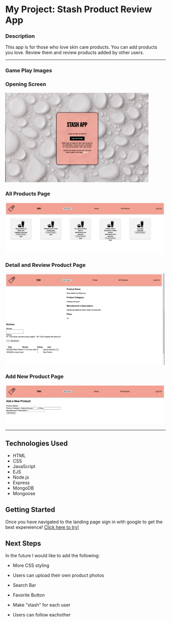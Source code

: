 # My Project: Stash Product Review App

### Description

This app is for those who love skin care products. You can add products you love. Review them and review products added by other users. 
______

### Game Play Images

### Opening Screen
<img src="public/images/Screen Shot 2020-09-03 at 6.41.38 PM.png" width="450px" >

### All Products Page
<img src="public/images/Screen Shot 2020-09-03 at 6.42.45 PM.png" width="500px" >

### Detail and Review Product Page
<img src="public/images/Screen Shot 2020-09-03 at 6.45.47 PM.png" width="500px" >

### Add New Product Page
<img src="public/images/Screen Shot 2020-09-03 at 6.49.04 PM.png" width="500px" >

_____

## Technologies Used
* HTML
* CSS
* JavaScript
* EJS
* Node.js
* Express
* MongoDB
* Mongoose 

## Getting Started
Once you have navigated to the landing page sign in with google to get the best expereience!
<a href="https://jessica-products.herokuapp.com/">Click here to try!</a>

## Next Steps
In the future I would like to add the following:

* More CSS styling

* Users can upload their own product photos

* Search Bar

*  Favorite Button

* Make "stash" for each user

* Users can follow eachother